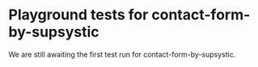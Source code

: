 # Playground tests for contact-form-by-supsystic
We are still awaiting the first test run for contact-form-by-supsystic.

